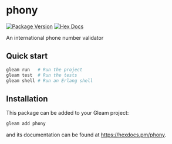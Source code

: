 # phony

[![Package Version](https://img.shields.io/hexpm/v/phony)](https://hex.pm/packages/phony)
[![Hex Docs](https://img.shields.io/badge/hex-docs-ffaff3)](https://hexdocs.pm/phony/)

An international phone number validator

## Quick start

```sh
gleam run   # Run the project
gleam test  # Run the tests
gleam shell # Run an Erlang shell
```

## Installation

This package can be added to your Gleam project:

```sh
gleam add phony
```

and its documentation can be found at <https://hexdocs.pm/phony>.

